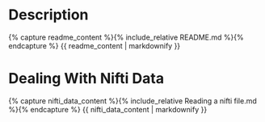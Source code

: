 

# Description

{% capture readme_content %}{% include_relative README.md %}{% endcapture %}
{{ readme_content | markdownify }}

# Dealing With Nifti Data

{% capture nifti_data_content %}{% include_relative Reading a nifti file.md %}{% endcapture %}
{{ nifti_data_content | markdownify }}
